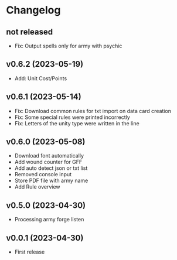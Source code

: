 # Changelog

## not released

- Fix: Output spells only for army with psychic

## v0.6.2 (2023-05-19)

- Add: Unit Cost/Points

## v0.6.1 (2023-05-14)

- Fix: Download common rules for txt import on data card creation
- Fix: Some special rules were printed incorrectly
- Fix: Letters of the unity type were written in the line

## v0.6.0 (2023-05-08)

- Download font automatically
- Add wound counter for GFF
- Add auto detect json or txt list
- Removed console input
- Store PDF file with army name
- Add Rule overview

## v0.5.0 (2023-04-30)

- Processing army forge listen

## v0.0.1 (2023-04-30)

- First release
